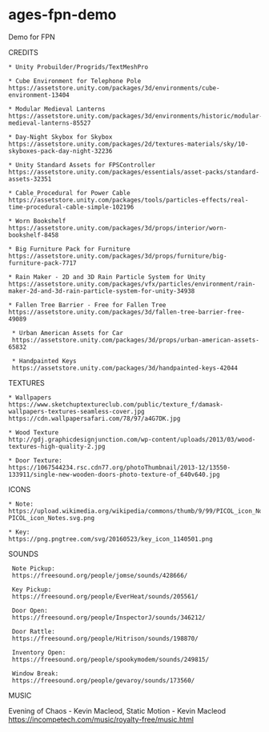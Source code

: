 # ages-fpn-demo
Demo for FPN

CREDITS

    * Unity Probuilder/Progrids/TextMeshPro
    
    * Cube Environment for Telephone Pole
    https://assetstore.unity.com/packages/3d/environments/cube-environment-13404
    
    * Modular Medieval Lanterns
    https://assetstore.unity.com/packages/3d/environments/historic/modular-medieval-lanterns-85527
    
    * Day-Night Skybox for Skybox
    https://assetstore.unity.com/packages/2d/textures-materials/sky/10-skyboxes-pack-day-night-32236
    
    * Unity Standard Assets for FPSController
    https://assetstore.unity.com/packages/essentials/asset-packs/standard-assets-32351
    
    * Cable_Procedural for Power Cable
    https://assetstore.unity.com/packages/tools/particles-effects/real-time-procedural-cable-simple-102196
    
    * Worn Bookshelf
    https://assetstore.unity.com/packages/3d/props/interior/worn-bookshelf-8458
    
    * Big Furniture Pack for Furniture
    https://assetstore.unity.com/packages/3d/props/furniture/big-furniture-pack-7717
    
    * Rain Maker - 2D and 3D Rain Particle System for Unity
    https://assetstore.unity.com/packages/vfx/particles/environment/rain-maker-2d-and-3d-rain-particle-system-for-unity-34938
    
    * Fallen Tree Barrier - Free for Fallen Tree
    https://assetstore.unity.com/packages/3d/fallen-tree-barrier-free-49089
    
     * Urban American Assets for Car
     https://assetstore.unity.com/packages/3d/props/urban-american-assets-65832
     
     * Handpainted Keys
     https://assetstore.unity.com/packages/3d/handpainted-keys-42044
 
TEXTURES

    * Wallpapers
    https://www.sketchuptextureclub.com/public/texture_f/damask-wallpapers-textures-seamless-cover.jpg
    https://cdn.wallpapersafari.com/78/97/a4G7DK.jpg
    
    * Wood Texture
    http://gdj.graphicdesignjunction.com/wp-content/uploads/2013/03/wood-textures-high-quality-2.jpg
    
    * Door Texture:
    https://1067544234.rsc.cdn77.org/photoThumbnail/2013-12/13550-133911/single-new-wooden-doors-photo-texture-of_640v640.jpg
    
ICONS

    * Note:
    https://upload.wikimedia.org/wikipedia/commons/thumb/9/99/PICOL_icon_Notes.svg/1024px-PICOL_icon_Notes.svg.png
    
    * Key:
    https://png.pngtree.com/svg/20160523/key_icon_1140501.png

SOUNDS
     
     Note Pickup:
     https://freesound.org/people/jomse/sounds/428666/
     
     Key Pickup:
     https://freesound.org/people/EverHeat/sounds/205561/
     
     Door Open:
     https://freesound.org/people/InspectorJ/sounds/346212/
     
     Door Rattle:
     https://freesound.org/people/Hitrison/sounds/198870/
     
     Inventory Open:
     https://freesound.org/people/spookymodem/sounds/249815/
     
     Window Break:
     https://freesound.org/people/gevaroy/sounds/173560/
     
MUSIC

Evening of Chaos - Kevin Macleod, Static Motion - Kevin Macleod
https://incompetech.com/music/royalty-free/music.html
